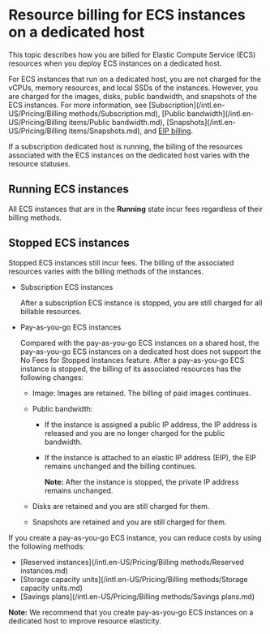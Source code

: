 # Resource billing for ECS instances on a dedicated host

This topic describes how you are billed for Elastic Compute Service \(ECS\) resources when you deploy ECS instances on a dedicated host.

For ECS instances that run on a dedicated host, you are not charged for the vCPUs, memory resources, and local SSDs of the instances. However, you are charged for the images, disks, public bandwidth, and snapshots of the ECS instances. For more information, see [Subscription](/intl.en-US/Pricing/Billing methods/Subscription.md), [Public bandwidth](/intl.en-US/Pricing/Billing items/Public bandwidth.md), [Snapshots](/intl.en-US/Pricing/Billing items/Snapshots.md), and [EIP billing](/intl.en-US/Pricing/Billing.md).

If a subscription dedicated host is running, the billing of the resources associated with the ECS instances on the dedicated host varies with the resource statuses.

## Running ECS instances

All ECS instances that are in the **Running** state incur fees regardless of their billing methods.

## Stopped ECS instances

Stopped ECS instances still incur fees. The billing of the associated resources varies with the billing methods of the instances.

-   Subscription ECS instances

    After a subscription ECS instance is stopped, you are still charged for all billable resources.

-   Pay-as-you-go ECS instances

    Compared with the pay-as-you-go ECS instances on a shared host, the pay-as-you-go ECS instances on a dedicated host does not support the No Fees for Stopped Instances feature. After a pay-as-you-go ECS instance is stopped, the billing of its associated resources has the following changes:

    -   Image: Images are retained. The billing of paid images continues.
    -   Public bandwidth:
        -   If the instance is assigned a public IP address, the IP address is released and you are no longer charged for the public bandwidth.
        -   If the instance is attached to an elastic IP address \(EIP\), the EIP remains unchanged and the billing continues.

            **Note:** After the instance is stopped, the private IP address remains unchanged.

    -   Disks are retained and you are still charged for them.
    -   Snapshots are retained and you are still charged for them.

If you create a pay-as-you-go ECS instance, you can reduce costs by using the following methods:

-   [Reserved instances](/intl.en-US/Pricing/Billing methods/Reserved instances.md)
-   [Storage capacity units](/intl.en-US/Pricing/Billing methods/Storage capacity units.md)
-   [Savings plans](/intl.en-US/Pricing/Billing methods/Savings plans.md)

**Note:** We recommend that you create pay-as-you-go ECS instances on a dedicated host to improve resource elasticity.

